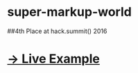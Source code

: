 # super-markup-world

##4th Place at hack.summit() 2016

# [-> Live Example](http://ssshake.github.io/hack.summit2016/index.html)

